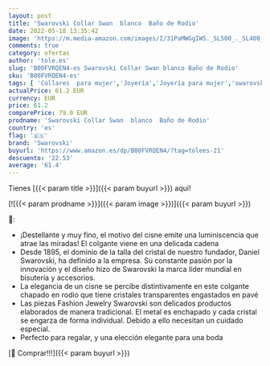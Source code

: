 ```yaml
---
layout: post
title: 'Swarovski Collar Swan  blanco  Baño de Rodio'
date: 2022-05-18 13:35:42
image: 'https://m.media-amazon.com/images/I/31PaMWGgIWS._SL500_._SL400_.jpg'
comments: true
category: ofertas
author: 'tole.es'
slug: 'B00FVRQEN4-es Swarovski Collar Swan blanco Baño de Rodio'
sku: 'B00FVRQEN4-es'
tags: [ 'Collares  para mujer','Joyería','Joyería para mujer','swarovski','🇪🇸', ]
actualPrice: 61.2 EUR
currency: EUR
price: 61.2
comparePrice: 79.0 EUR
prodname: 'Swarovski Collar Swan  blanco  Baño de Rodio'
country: 'es'
flag: '🇪🇸'
brand: 'Swarovski'
buyurl: 'https://www.amazon.es/dp/B00FVRQEN4/?tag=tolees-21'
descuento: '22.53'
average: '61.4'
---
```


Tienes [{{< param title >}}]({{< param buyurl >}}) aqui!

[![{{< param prodname >}}]({{< param image >}})]({{< param buyurl >}})

🔎:

- ¡Destellante y muy fino, el motivo del cisne emite una luminiscencia que atrae las miradas! El colgante viene en una delicada cadena
- Desde 1895, el dominio de la talla del cristal de nuestro fundador, Daniel Swarovski, ha definido a la empresa. Su constante pasión por la innovación y el diseño hizo de Swarovski la marca líder mundial en bisutería y accesorios.
- La elegancia de un cisne se percibe distintivamente en este colgante chapado en rodio que tiene cristales transparentes engastados en pavé
- Las piezas Fashion Jewelry Swarovski son delicados productos elaborados de manera tradicional. El metal es enchapado y cada cristal se engarza de forma individual. Debido a ello necesitan un cuidado especial.
- Perfecto para regalar, y una elección elegante para una boda

[🛒 Comprar!!!]({{< param buyurl >}})
